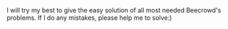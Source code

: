 I will try my best to give the easy solution of all most needed Beecrowd's problems. If I do any mistakes, please help me to solve:) 
